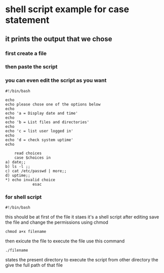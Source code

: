 # shell script example for case statement 

## it prints the output that we chose 
### first create a file 
### then paste the script
### you can even edit the script as you want 
```
#!/bin/bash

echo 
echo please chose one of the options below
echo
echo 'a = Display date and time'
echo
echo 'b = List files and directories'
echo 
echo 'c = list user logged in'
echo 
echo 'd = check system uptime'
echo 

	read choices
  	case $choices in 
a) date;;
b) ls -l ;;
c) cat /etc/passwd | more;;
d) uptime;;
*) echo invalid choice
        	esac	 
```
### for shell script 
```
#!/bin/bash
``` 
 this should be at first of the file it staes it's a shell script 
after editing save the file and change the permissions using chmod 
```
chmod a+x filename
```
then exicute the file 
to execute the file use this command
```
./filename
```
 states the present directory 
 to execute the script from other directory the give the full path of that file 
